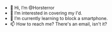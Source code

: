 - 👋 Hi, I’m @Horsterror
- 👀 I’m interested in covering my I'd.
- 🌱 I’m currently learning to block a smartphone.
- 📫 How to reach me? There's an email, isn't it?
